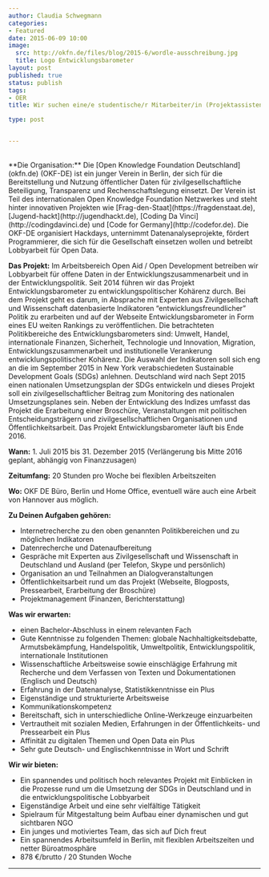 ```yaml
---
author: Claudia Schwegmann
categories:
- Featured 
date: 2015-06-09 10:00
image:
  src: http://okfn.de/files/blog/2015-6/wordle-ausschreibung.jpg
  title: Logo Entwicklungsbarometer
layout: post
published: true
status: publish
tags:
- OER
title: Wir suchen eine/e studentische/r Mitarbeiter/in (Projektassistent/in) für unseren Entwicklungsbarometer - ein Datenprojekt zur entwicklungspolitischen Kohärenz

type: post


---
```


<br />
**Die Organisation:** Die [Open Knowledge Foundation Deutschland](okfn.de) (OKF-DE) ist ein junger Verein in Berlin, der sich für die Bereitstellung und Nutzung öffentlicher Daten für zivilgesellschaftliche Beteiligung, Transparenz und Rechenschaftslegung einsetzt. Der Verein ist Teil des internationalen Open Knowledge Foundation Netzwerkes und steht hinter innovativen Projekten wie [Frag-den-Staat](https://fragdenstaat.de), [Jugend-hackt](http://jugendhackt.de), [Coding Da Vinci](http://codingdavinci.de) und [Code for Germany](http://codefor.de). Die OKF-DE organisiert Hackdays, unternimmt Datenanalyseprojekte, fördert Programmierer, die sich für die Gesellschaft einsetzen wollen und betreibt Lobbyarbeit für Open Data.

**Das Projekt:** Im Arbeitsbereich Open Aid / Open Development betreiben wir Lobbyarbeit für offene Daten in der Entwicklungszusammenarbeit und in der Entwicklungspolitik. Seit 2014 führen wir das Projekt Entwicklungsbarometer zu entwicklungspolitischer Kohärenz durch. Bei dem Projekt geht es darum, in Absprache mit Experten aus Zivilgesellschaft und Wissenschaft datenbasierte Indikatoren “entwicklungsfreundlicher” Politik zu erarbeiten und auf der Webseite Entwicklungsbarometer in Form eines EU weiten Rankings zu veröffentlichen. Die betrachteten Politikbereiche des Entwicklungsbarometers sind: Umwelt, Handel, internationale Finanzen, Sicherheit, Technologie und Innovation, Migration, Entwicklungszusammenarbeit und institutionelle Verankerung entwicklungspolitischer Kohärenz. Die Auswahl der Indikatoren soll sich eng an die im September 2015 in New York verabschiedeten Sustainable Development Goals (SDGs) anlehnen.  Deutschland wird nach Sept 2015 einen nationalen Umsetzungsplan der SDGs entwickeln und dieses Projekt soll ein zivilgesellschaftlicher Beitrag zum Monitoring des nationalen Umsetzungsplanes sein.
Neben der Entwicklung des Indizes umfasst das Projekt die Erarbeitung einer Broschüre, Veranstaltungen mit politischen Entscheidungsträgern und zivilgesellschaftlichen Organisationen und Öffentlichkeitsarbeit. Das Projekt Entwicklungsbarometer läuft bis Ende 2016.

**Wann:** 1. Juli 2015 bis 31. Dezember 2015 (Verlängerung bis Mitte 2016 geplant, abhängig von Finanzzusagen)

**Zeitumfang:**  20 Stunden pro Woche bei flexiblen Arbeitszeiten

**Wo:** OKF DE Büro, Berlin und Home Office, eventuell wäre auch eine Arbeit von Hannover aus möglich.

**Zu Deinen Aufgaben gehören:**

* Internetrecherche zu den oben genannten Politikbereichen und zu möglichen Indikatoren
* Datenrecherche und Datenaufbereitung
* Gespräche mit Experten aus Zivilgesellschaft und Wissenschaft in Deutschland und Ausland (per Telefon, Skype und persönlich)
* Organisation an und Teilnahmen an Dialogveranstaltungen 
* Öffentlichkeitsarbeit rund um das Projekt (Webseite, Blogposts, Pressearbeit, Erarbeitung der Broschüre)
* Projektmanagement (Finanzen, Berichterstattung)

**Was wir erwarten:**

* einen Bachelor-Abschluss in einem relevanten Fach 
* Gute Kenntnisse zu folgenden Themen: globale Nachhaltigkeitsdebatte, Armutsbekämpfung, Handelspolitik, Umweltpolitik, Entwicklungspolitik, internationale Institutionen
* Wissenschaftliche Arbeitsweise sowie einschlägige Erfahrung mit Recherche und dem Verfassen von Texten und Dokumentationen (Englisch und Deutsch)
* Erfahrung in der Datenanalyse, Statistikkenntnisse ein Plus
* Eigenständige und strukturierte Arbeitsweise
* Kommunikationskompetenz 
* Bereitschaft, sich in unterschiedliche Online-Werkzeuge einzuarbeiten
* Vertrautheit mit sozialen Medien, Erfahrungen in der Öffentlichkeits- und Pressearbeit ein Plus
* Affinität zu digitalen Themen und Open Data ein Plus
* Sehr gute Deutsch- und Englischkenntnisse in Wort und Schrift

**Wir wir bieten:**

* Ein spannendes und politisch hoch relevantes Projekt mit Einblicken in die Prozesse rund um die Umsetzung der SDGs in Deutschland und in die entwicklungspolitische Lobbyarbeit
* Eigenständige Arbeit und eine sehr vielfältige Tätigkeit
* Spielraum für Mitgestaltung beim Aufbau einer dynamischen und gut sichtbaren NGO
* Ein junges und motiviertes Team, das sich auf Dich freut
* Ein spannendes Arbeitsumfeld in Berlin, mit flexiblen Arbeitszeiten und netter Büroatmosphäre
* 878 €/brutto / 20 Stunden Woche
<hr>  



